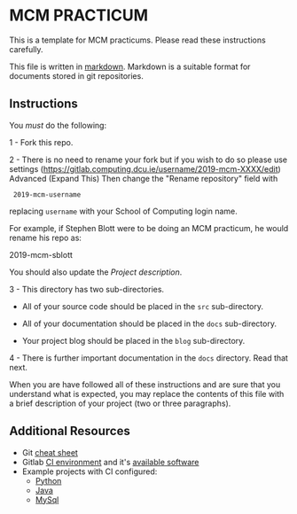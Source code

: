 # MCM PRACTICUM

This is a template for MCM practicums.  Please read these instructions carefully.

This file is written in
[markdown](https://guides.github.com/features/mastering-markdown/).  Markdown
is a suitable format for documents stored in git repositories.

## Instructions

You *must* do the following:

1 - Fork this repo.

2 - There is no need to rename your fork but if you wish to do so please use 
     settings (https://gitlab.computing.dcu.ie/username/2019-mcm-XXXX/edit)
     Advanced (Expand This) 
     Then change the "Rename repository" field with

     2019-mcm-username

replacing `username` with your School of Computing login name.

For example, if Stephen Blott were to be doing an MCM practicum, he would rename
his repo as:

 2019-mcm-sblott


You should also update the *Project description*.

3 - This directory has two sub-directories.

- All of your source code should be placed in the `src` sub-directory.

- All of your documentation should be placed in the `docs` sub-directory.

- Your project blog should be placed in the `blog` sub-directory. 


4 - There is further important documentation in the `docs` directory.  Read that next.

When you are have followed all of these instructions and are sure that you
understand what is expected, you may replace the contents of this file with a
brief description of your project (two or three paragraphs).

## Additional Resources

- Git [cheat sheet](https://gitlab.computing.dcu.ie/sblott/local-gitlab-documentation/blob/master/cheat-sheet.md)
- Gitlab [CI environment](https://gitlab.computing.dcu.ie/sblott/docker-ci-environment) and it's [available software](https://gitlab.computing.dcu.ie/sblott/docker-ci-environment/blob/master/Dockerfile)
- Example projects with CI configured:
   * [Python](https://gitlab.computing.dcu.ie/sblott/test-project-python)
   * [Java](https://gitlab.computing.dcu.ie/sblott/test-project-java)
   * [MySql](https://gitlab.computing.dcu.ie/sblott/test-project-mysql)
